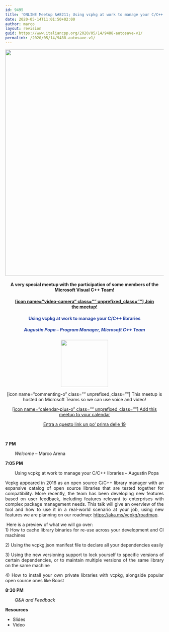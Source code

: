 ```yaml
---
id: 9495
title: 'ONLINE Meetup &#8211; Using vcpkg at work to manage your C/C++ libraries'
date: 2020-05-14T11:01:50+02:00
author: marco
layout: revision
guid: https://www.italiancpp.org/2020/05/14/9488-autosave-v1/
permalink: /2020/05/14/9488-autosave-v1/
---
```

<center>
  <img loading="lazy" class="wp-image-9489 size-full aligncenter" src="https://www.italiancpp.org/wp-content/uploads/2020/05/meetupmo0620.png" alt="" width="1280" height="720" srcset="http://192.168.64.2/wordpress/wp-content/uploads/2020/05/meetupmo0620.png 1280w, http://192.168.64.2/wordpress/wp-content/uploads/2020/05/meetupmo0620-300x169.png 300w, http://192.168.64.2/wordpress/wp-content/uploads/2020/05/meetupmo0620-768x432.png 768w, http://192.168.64.2/wordpress/wp-content/uploads/2020/05/meetupmo0620-1024x576.png 1024w, http://192.168.64.2/wordpress/wp-content/uploads/2020/05/meetupmo0620-600x338.png 600w" sizes="(max-width: 1280px) 100vw, 1280px" />
</center>

<h4 style="text-align: center;">
  A very special meetup with the participation of some members of the Microsoft Visual C++ Team!
</h4>

<h4 style="text-align: center;">
</h4>

<h4 style="text-align: center;">
  <a href="https://teams.microsoft.com/l/meetup-join/19%3ameeting_NjdjZDAyYTMtMzdiOS00YzNmLWE0ZWUtZWQzYTlkZmEyMDI2%40thread.v2/0?context=%7b%22Tid%22%3a%22d2d2794a-61cc-4823-9690-8e288fd554cc%22%2c%22Oid%22%3a%22a5583cec-cf3a-4656-8066-925bdd3c7ce3%22%7d">[icon name=&#8221;video-camera&#8221; class=&#8221;&#8221; unprefixed_class=&#8221;&#8221;] Join the meetup!</a>
</h4>

<h4 style="text-align: center;">
  <span style="color: #2945a4;">Using vcpkg at work to manage your C/C++ libraries</span>
</h4>

<h5 style="text-align: center;">
  <span style="color: #2945a4;"><em>Augustin Popa &#8211; Program Manager, Microsoft C++ Team<br /> </em></span>
</h5>

<p style="text-align: center;">
  <img loading="lazy" class="aligncenter wp-image-9493 size-thumbnail" src="https://www.italiancpp.org/wp-content/uploads/2020/05/Augustin-photo-150x150.jpg" alt="" width="150" height="150" srcset="http://192.168.64.2/wordpress/wp-content/uploads/2020/05/Augustin-photo-150x150.jpg 150w, http://192.168.64.2/wordpress/wp-content/uploads/2020/05/Augustin-photo-300x300.jpg 300w, http://192.168.64.2/wordpress/wp-content/uploads/2020/05/Augustin-photo-50x50.jpg 50w, http://192.168.64.2/wordpress/wp-content/uploads/2020/05/Augustin-photo.jpg 400w" sizes="(max-width: 150px) 100vw, 150px" />
</p>

<p style="text-align: center;">
  [icon name=&#8221;commenting-o&#8221; class=&#8221;&#8221; unprefixed_class=&#8221;&#8221;] This meetup is hosted on Microsoft Teams so we can use voice and video!
</p>

<p style="text-align: center;">
  <a href="https://raw.githubusercontent.com/italiancpp/misc/master/Using%20vcpkg%20at%20work%20to%20manage%20your%20CC%2B%2B%20libraries.ics">[icon name=&#8221;calendar-plus-o&#8221; class=&#8221;&#8221; unprefixed_class=&#8221;&#8221;] Add this meetup to your calendar</a>
</p>

<p style="text-align: center;">
  <a href="https://teams.microsoft.com/l/meetup-join/19%3ameeting_NjdjZDAyYTMtMzdiOS00YzNmLWE0ZWUtZWQzYTlkZmEyMDI2%40thread.v2/0?context=%7b%22Tid%22%3a%22d2d2794a-61cc-4823-9690-8e288fd554cc%22%2c%22Oid%22%3a%22a5583cec-cf3a-4656-8066-925bdd3c7ce3%22%7d">Entra a questo link un po&#8217; prima delle 19</a>
</p>

<p style="text-align: justify;">
  <span style="color: #ffffff;"> </span>
</p>

<p style="text-align: justify;">
  <strong>7 PM</strong>
</p>

<p style="text-align: justify; padding-left: 30px;">
  <em>Welcome</em> &#8211; Marco Arena
</p>

<p style="text-align: justify;">
  <strong>7:05 PM</strong>
</p>

<p style="text-align: justify; padding-left: 30px;">
  Using vcpkg at work to manage your C/C++ libraries &#8211; Augustin Popa
</p>

<p style="font-weight: 400; text-align: justify;">
  Vcpkg appeared in 2016 as an open source C/C++ library manager with an expansive catalog of open source libraries that are tested together for compatibility. More recently, the team has been developing new features based on user feedback, including features relevant to enterprises with complex package management needs. This talk will give an overview of the tool and how to use it in a real-world scenario at your job, using new features we are planning on our roadmap: <a href="https://aka.ms/vcpkg/roadmap" data-saferedirecturl="https://www.google.com/url?q=https://aka.ms/vcpkg/roadmap&source=gmail&ust=1589530952270000&usg=AFQjCNFzkI0loWG-zNQwZjB92Uwj8Gdgeg">https://aka.ms/vcpkg/roadmap</a>.
</p>

<p style="font-weight: 400; text-align: justify;">
   Here is a preview of what we will go over:<br /> 1) How to cache library binaries for re-use across your development and CI machines
</p>

<p style="font-weight: 400; text-align: justify;">
  2) Using the vcpkg.json manifest file to declare all your dependencies easily
</p>

<p style="font-weight: 400; text-align: justify;">
  3) Using the new versioning support to lock yourself to specific versions of certain dependencies, or to maintain multiple versions of the same library on the same machine
</p>

<p style="font-weight: 400; text-align: justify;">
  4) How to install your own private libraries with vcpkg, alongside popular open source ones like Boost
</p>

<p style="font-weight: 400; text-align: justify;">
  <strong>8:30 PM </strong>
</p>

<p style="font-weight: 400; text-align: justify; padding-left: 30px;">
  <em>Q&A and Feedback</em>
</p>

**Resources**

  * Slides
  * Video

<p style="text-align: justify;">